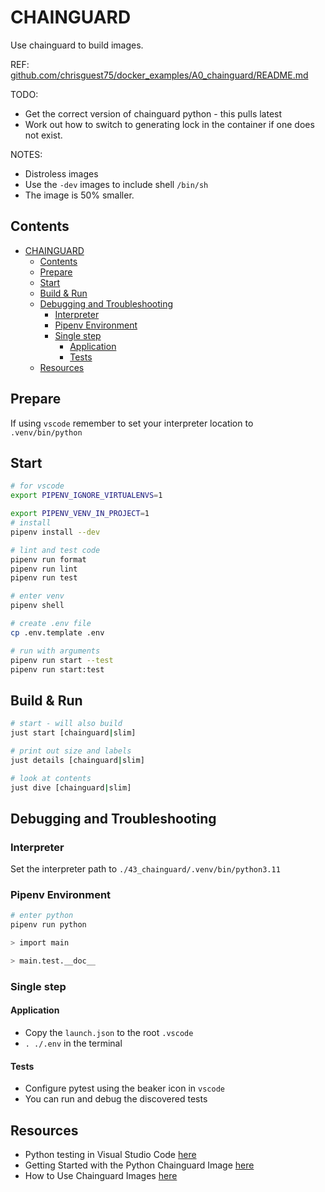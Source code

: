 # CHAINGUARD

Use chainguard to build images.

REF: [github.com/chrisguest75/docker_examples/A0_chainguard/README.md](https://github.com/chrisguest75/docker_examples/blob/master/A0_chainguard/README.md)

TODO:

- Get the correct version of chainguard python - this pulls latest
- Work out how to switch to generating lock in the container if one does not exist.

NOTES:

- Distroless images
- Use the `-dev` images to include shell `/bin/sh`
- The image is 50% smaller.

## Contents

- [CHAINGUARD](#chainguard)
  - [Contents](#contents)
  - [Prepare](#prepare)
  - [Start](#start)
  - [Build \& Run](#build--run)
  - [Debugging and Troubleshooting](#debugging-and-troubleshooting)
    - [Interpreter](#interpreter)
    - [Pipenv Environment](#pipenv-environment)
    - [Single step](#single-step)
      - [Application](#application)
      - [Tests](#tests)
  - [Resources](#resources)

## Prepare

If using `vscode` remember to set your interpreter location to `.venv/bin/python`

## Start

```sh
# for vscode
export PIPENV_IGNORE_VIRTUALENVS=1

export PIPENV_VENV_IN_PROJECT=1
# install
pipenv install --dev

# lint and test code
pipenv run format
pipenv run lint
pipenv run test

# enter venv
pipenv shell

# create .env file
cp .env.template .env

# run with arguments
pipenv run start --test
pipenv run start:test
```

## Build & Run

```sh
# start - will also build
just start [chainguard|slim]

# print out size and labels
just details [chainguard|slim]

# look at contents
just dive [chainguard|slim]
```

## Debugging and Troubleshooting

### Interpreter

Set the interpreter path to `./43_chainguard/.venv/bin/python3.11`

### Pipenv Environment

```sh
# enter python
pipenv run python

> import main

> main.test.__doc__
```

### Single step

#### Application

- Copy the `launch.json` to the root `.vscode`
- `. ./.env` in the terminal

#### Tests

- Configure pytest using the beaker icon in `vscode`
- You can run and debug the discovered tests

## Resources

- Python testing in Visual Studio Code [here](https://code.visualstudio.com/docs/python/testing#_example-test-walkthroughs)
- Getting Started with the Python Chainguard Image [here](https://edu.chainguard.dev/chainguard/chainguard-images/getting-started/python/)
- How to Use Chainguard Images [here](https://edu.chainguard.dev/chainguard/chainguard-images/how-to-use-chainguard-images/)

